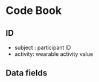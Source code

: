 # Code Book


## ID 

*  subject : participant ID
* activity: wearable activity value 

## Data fields


